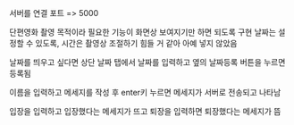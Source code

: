 
서버를 연결 포트 => 5000

단편영화 촬영 목적이라 필요한 기능이 화면상 보여지기만 하면 되도록 구현
날짜는 설정할 수 있도록, 시간은 촬영상 조절하기 힘들 거 같아 아예 넣지 않았음

날짜를 띄우고 싶다면 상단 날짜 탭에서 날짜를 입력하고 옆의 날짜등록 버튼을 누르면 등록됨

이름을 입력하고 메세지를 작성 후 enter키 누르면 메세지가 서버로 전송되고 나타남

입장을 입력하고 입장했다는 메세지가 뜨고
퇴장을 입력하면 퇴장했다는 메세지가 뜸
